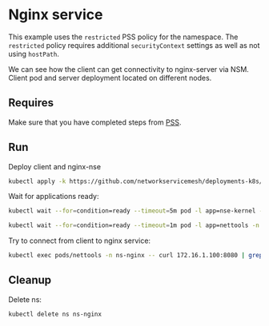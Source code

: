 # Nginx service

This example uses the `restricted` PSS policy for the namespace.
The `restricted` policy requires additional `securityContext` settings as well as not using `hostPath`.

We can see how the client can get connectivity to nginx-server via NSM.
Client pod and server deployment located on different nodes.

## Requires

Make sure that you have completed steps from [PSS](../..).

## Run

Deploy client and nginx-nse
```bash
kubectl apply -k https://github.com/networkservicemesh/deployments-k8s/examples/pss/use-cases/nginx?ref=9951d6a315e851f8ea2de6a32d6d93a3d09f20a2
```

Wait for applications ready:
```bash
kubectl wait --for=condition=ready --timeout=5m pod -l app=nse-kernel -n ns-nginx
```
```bash
kubectl wait --for=condition=ready --timeout=1m pod -l app=nettools -n ns-nginx
```

Try to connect from client to nginx service:
```bash
kubectl exec pods/nettools -n ns-nginx -- curl 172.16.1.100:8080 | grep -o "<title>Welcome to nginx"
```

## Cleanup

Delete ns:
```bash
kubectl delete ns ns-nginx
```
